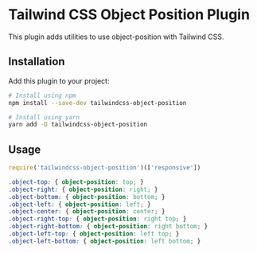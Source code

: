 # Tailwind CSS Object Position Plugin

This plugin adds utilities to use object-position with Tailwind CSS.

## Installation

Add this plugin to your project:

```bash
# Install using npm
npm install --save-dev tailwindcss-object-position

# Install using yarn
yarn add -D tailwindcss-object-position
```

## Usage

```js
require('tailwindcss-object-position')(['responsive'])
```

```css
.object-top: { object-position: top; }
.object-right: { object-position: right; }
.object-bottom: { object-position: bottom; }
.object-left: { object-position: left; }
.object-center: { object-position: center; }
.object-right-top: { object-position: right top; }
.object-right-bottom: { object-position: right bottom; }
.object-left-top: { object-position: left top; }
.object-left-bottom: { object-position: left bottom; }
```
